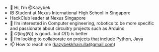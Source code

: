 - 👋 Hi, I’m @Kazybek
- IB Student at Nexus International High School in Singapore
- HackClub leader at Nexus Singapore
- 👀 I’m interested in Computer engineering, robotics to be more specific and passionate about circuitry projects such as Arduino
- 🌱 $O(log(N))$ is good...but $O(1)$ is better
- 💞️ I’m looking to collaborate on projects that include Python, Java
- 📫 How to reach me (kazybekkhairulla@gmail.com)

<!---
Kazybekkh/Kazybekkh is a ✨ special ✨ repository because its `README.md` (this file) appears on your GitHub profile.
You can click the Preview link to take a look at your changes.
--->
